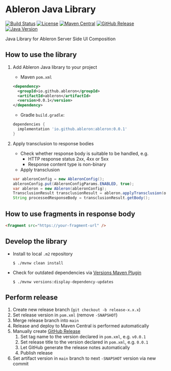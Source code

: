 # Ableron Java Library
[![Build Status](https://github.com/ableron/ableron-java/actions/workflows/main.yml/badge.svg)](https://github.com/ableron/ableron-java/actions/workflows/main.yml)
[![License](https://img.shields.io/github/license/ableron/ableron-java)](https://github.com/ableron/ableron-java/blob/main/LICENSE)
[![Maven Central](https://maven-badges.herokuapp.com/maven-central/io.github.ableron/ableron/badge.svg)](https://mvnrepository.com/artifact/io.github.ableron/ableron)
[![GitHub Release](https://img.shields.io/github/v/release/ableron/ableron-java.svg)](https://github.com/ableron/ableron-java/releases)
[![Java Version](https://img.shields.io/badge/Java-11+-4EB1BA.svg)](https://docs.oracle.com/en/java/javase/11/)

Java Library for Ableron Server Side UI Composition

## How to use the library
1. Add Ableron Java library to your project
   * Maven `pom.xml`
   ```xml
   <dependency>
     <groupId>io.github.ableron</groupId>
     <artifactId>ableron</artifactId>
     <version>0.0.1</version>
   </dependency>
   ```

   * Gradle `build.gradle`:
   ```groovy
   dependencies {
     implementation 'io.github.ableron:ableron:0.0.1'
   }
   ```
2. Apply transclusion to response bodies
   * Check whether response body is suitable to be handled, e.g.
     * HTTP response status 2xx, 4xx or 5xx
     * Response content type is non-binary
   * Apply transclusion
   ```java
   var ableronConfig = new AbleronConfig();
   ableronConfig.put(AbleronConfigParams.ENABLED, true);
   var ableron = new Ableron(ableronConfig);
   TransclusionResult transclusionResult = ableron.applyTransclusion(originalResponseBody);
   String processedResponseBody = transclusionResult.getBody();
   ```

## How to use fragments in response body
  ```html
  <fragment src="https://your-fragment-url" />
  ```

## Develop the library
* Install to local `.m2` repository
  ```console
  $ ./mvnw clean install
  ```
* Check for outdated dependencies via [Versions Maven Plugin](https://www.mojohaus.org/versions/versions-maven-plugin/index.html)
  ```console
  $ ./mvnw versions:display-dependency-updates
  ```

## Perform release
1. Create new release branch (`git checkout -b release-x.x.x`)
2. Set release version in `pom.xml` (remove `-SNAPSHOT`)
3. Merge release branch into `main`
4. Release and deploy to Maven Central is performed automatically
5. Manually create [GitHub Release](https://github.com/ableron/ableron-java/releases/new)
   1. Set tag name to the version declared in `pom.xml`, e.g. `v0.0.1`
   2. Set release title to the version declared in `pom.xml`, e.g. `0.0.1`
   3. Let GitHub generate the release notes automatically
   4. Publish release
6. Set artifact version in `main` branch to next `-SNAPSHOT` version via new commit
